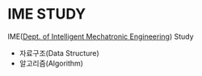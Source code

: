 # IME STUDY

IME([Dept. of Intelligent Mechatronic Engineering](http://imc.sejong.ac.kr/)) Study

- 자료구조(Data Structure)
- 알고리즘(Algorithm)
